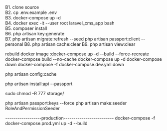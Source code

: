 B1. clone source  
B2. cp .env.example .env    
B3. docker-compose up -d   
B4. docker exec -it --user root  laravel_cms_app bash  
B5. composer install   
B6. php artisan key:generate  
B7. php artisan migrate:refresh --seed
php artisan passport:client --personal
B8. php artisan cache:clear
B9. php artisan view:clear

rebuild docker image :docker-compose up -d --build --force-recreate
docker-compose build --no-cache
docker-compose  up -d
docker-compose  down
docker-compose -f docker-compose.dev.yml down

php artisan config:cache

php artisan install:api --passport


sudo chmod -R 777 storage/

php artisan passport:keys --force
php artisan make:seeder RoleAndPermissionSeeder





------------------production-------------------------
docker-compose -f docker-compose.prod.yml up -d --build
